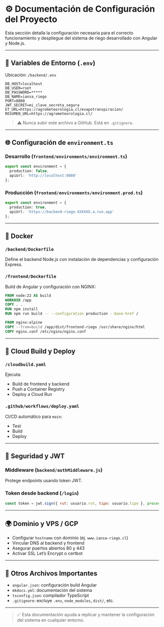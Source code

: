 # ⚙️ Documentación de Configuración del Proyecto

Esta sección detalla la configuración necesaria para el correcto funcionamiento y despliegue del sistema de riego desarrollado con Angular y Node.js.

---

## 🔧 Variables de Entorno (`.env`)

Ubicación: `/backend/.env`

```env
DB_HOST=localhost
DB_USER=root
DB_PASSWORD=*****
DB_NAME=iansa_riego
PORT=8080
JWT_SECRET=mi_clave_secreta_segura
ET_URL=https://agrometeorologia.cl/evapotranspiracion/
RESUMEN_URL=https://agrometeorologia.cl/
```

> ⚠️ Nunca subir este archivo a GitHub. Está en `.gitignore`.

---

## 🌐 Configuración de `environment.ts`

### Desarrollo (`frontend/environments/environment.ts`)
```ts
export const environment = {
  production: false,
  apiUrl: 'http://localhost:8080'
};
```

### Producción (`frontend/environments/environment.prod.ts`)
```ts
export const environment = {
  production: true,
  apiUrl: 'https://backend-riego-XXXXXX.a.run.app'
};
```

---

## 🐳 Docker

### `/backend/Dockerfile`
Define el backend Node.js con instalación de dependencias y configuración Express.

### `/frontend/Dockerfile`
Build de Angular y configuración con NGINX:

```dockerfile
FROM node:22 AS build
WORKDIR /app
COPY . .
RUN npm install
RUN npm run build -- --configuration production --base-href /

FROM nginx:alpine
COPY --from=build /app/dist/frontend-riego /usr/share/nginx/html
COPY nginx.conf /etc/nginx/nginx.conf
```

---

## 🔁 Cloud Build y Deploy

### `/cloudbuild.yaml`
Ejecuta:
- Build de frontend y backend
- Push a Container Registry
- Deploy a Cloud Run

### `.github/workflows/deploy.yaml`
CI/CD automático para `main`:
- Test
- Build
- Deploy

---

## 🔐 Seguridad y JWT

### Middleware (`backend/authMiddleware.js`)
Protege endpoints usando token JWT.

### Token desde backend (`/login`)
```js
const token = jwt.sign({ rut: usuario.rut, tipo: usuario.tipo }, process.env.JWT_SECRET, { expiresIn: "8h" });
```

---

## 🌍 Dominio y VPS / GCP

- Configurar `hostname` con dominio (ej. `www.iansa-riego.cl`)
- Vincular DNS al backend y frontend
- Asegurar puertos abiertos 80 y 443
- Activar SSL Let’s Encrypt o certbot

---

## 📁 Otros Archivos Importantes

- `angular.json`: configuración build Angular
- `mkdocs.yml`: documentación del sistema
- `tsconfig.json`: compilador TypeScript
- `.gitignore`: excluye `.env`, `node_modules`, `dist/`, etc.

---

> ✅ Esta documentación ayuda a replicar y mantener la configuración del sistema en cualquier entorno.
